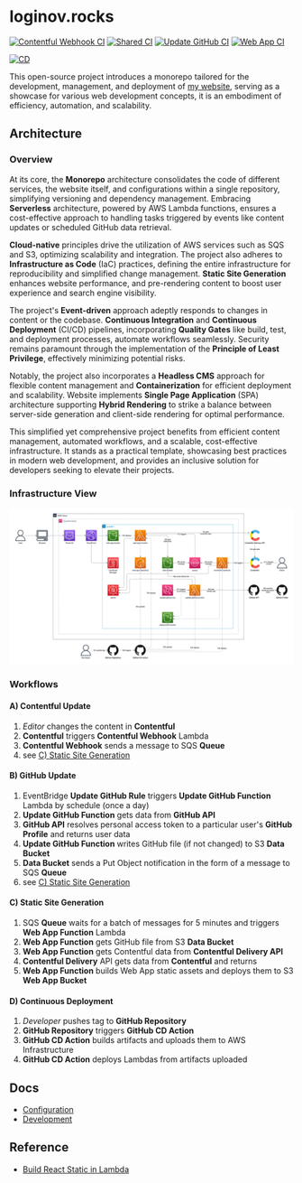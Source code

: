 # loginov.rocks

[![Contentful Webhook CI](https://github.com/loginov-rocks/loginov-rocks/actions/workflows/contentful-webhook-ci.yml/badge.svg)](https://github.com/loginov-rocks/loginov-rocks/actions/workflows/contentful-webhook-ci.yml)
[![Shared CI](https://github.com/loginov-rocks/loginov-rocks/actions/workflows/shared-ci.yml/badge.svg)](https://github.com/loginov-rocks/loginov-rocks/actions/workflows/shared-ci.yml)
[![Update GitHub CI](https://github.com/loginov-rocks/loginov-rocks/actions/workflows/update-github-ci.yml/badge.svg)](https://github.com/loginov-rocks/loginov-rocks/actions/workflows/update-github-ci.yml)
[![Web App CI](https://github.com/loginov-rocks/loginov-rocks/actions/workflows/web-app-ci.yml/badge.svg)](https://github.com/loginov-rocks/loginov-rocks/actions/workflows/web-app-ci.yml)

[![CD](https://github.com/loginov-rocks/loginov-rocks/actions/workflows/cd.yml/badge.svg)](https://github.com/loginov-rocks/loginov-rocks/actions/workflows/cd.yml)

This open-source project introduces a monorepo tailored for the development, management, and deployment of
[my website](https://loginov.rocks), serving as a showcase for various web development concepts, it is an embodiment of
efficiency, automation, and scalability.

## Architecture

### Overview

At its core, the **Monorepo** architecture consolidates the code of different services, the website itself, and
configurations within a single repository, simplifying versioning and dependency management. Embracing **Serverless**
architecture, powered by AWS Lambda functions, ensures a cost-effective approach to handling tasks triggered by events
like content updates or scheduled GitHub data retrieval.

**Cloud-native** principles drive the utilization of AWS services such as SQS and S3, optimizing scalability and
integration. The project also adheres to **Infrastructure as Code** (IaC) practices, defining the entire infrastructure
for reproducibility and simplified change management. **Static Site Generation** enhances website performance, and
pre-rendering content to boost user experience and search engine visibility.

The project's **Event-driven** approach adeptly responds to changes in content or the codebase.
**Continuous Integration** and **Continuous Deployment** (CI/CD) pipelines, incorporating **Quality Gates** like build,
test, and deployment processes, automate workflows seamlessly. Security remains paramount through the implementation of
the **Principle of Least Privilege**, effectively minimizing potential risks.

Notably, the project also incorporates a **Headless CMS** approach for flexible content management and
**Containerization** for efficient deployment and scalability. Website implements **Single Page Application** (SPA)
architecture supporting **Hybrid Rendering** to strike a balance between server-side generation and client-side
rendering for optimal performance.

This simplified yet comprehensive project benefits from efficient content management, automated workflows, and a
scalable, cost-effective infrastructure. It stands as a practical template, showcasing best practices in modern web
development, and provides an inclusive solution for developers seeking to elevate their projects.

### Infrastructure View

![Infrastructure View](https://raw.githubusercontent.com/loginov-rocks/loginov-rocks/main/docs/Infrastructure-View.png)

### Workflows

#### A) Contentful Update

1. _Editor_ changes the content in **Contentful**
2. **Contentful** triggers **Contentful Webhook** Lambda
3. **Contentful Webhook** sends a message to SQS **Queue**
4. see [C) Static Site Generation](#c-static-site-generation)

#### B) GitHub Update

1. EventBridge **Update GitHub Rule** triggers **Update GitHub Function** Lambda by schedule (once a day)
2. **Update GitHub Function** gets data from **GitHub API**
3. **GitHub API** resolves personal access token to a particular user's **GitHub Profile** and returns user data
4. **Update GitHub Function** writes GitHub file (if not changed) to S3 **Data Bucket**
5. **Data Bucket** sends a Put Object notification in the form of a message to SQS **Queue**
6. see [C) Static Site Generation](#c-static-site-generation)

#### C) Static Site Generation

1. SQS **Queue** waits for a batch of messages for 5 minutes and triggers **Web App Function** Lambda
2. **Web App Function** gets GitHub file from S3 **Data Bucket**
3. **Web App Function** gets Contentful data from **Contentful Delivery API**
4. **Contentful Delivery** API gets data from **Contentful** and returns
5. **Web App Function** builds Web App static assets and deploys them to S3 **Web App Bucket**

#### D) Continuous Deployment

1. _Developer_ pushes tag to **GitHub Repository**
2. **GitHub Repository** triggers **GitHub CD Action**
3. **GitHub CD Action** builds artifacts and uploads them to AWS Infrastructure
4. **GitHub CD Action** deploys Lambdas from artifacts uploaded

## Docs

* [Configuration](https://github.com/loginov-rocks/loginov-rocks/blob/main/docs/Configuration.md)
* [Development](https://github.com/loginov-rocks/loginov-rocks/blob/main/docs/Development.md)

## Reference

* [Build React Static in Lambda](https://github.com/loginov-rocks/Build-React-Static-in-Lambda)
